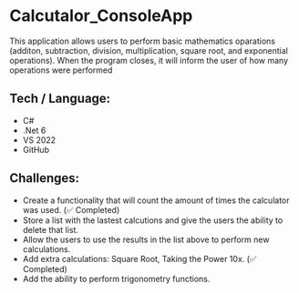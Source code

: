 # Calcutalor_ConsoleApp

This application allows users to perform basic mathematics oparations (additon, subtraction, division, multiplication, square root, and exponential operations).
When the program closes, it will inform the user of how many operations were performed

## Tech / Language:
* C#
* .Net 6
* VS 2022
* GitHub

## Challenges:

* Create a functionality that will count the amount of times the calculator was used. (:white_check_mark: Completed)
* Store a list with the lastest calcutions and give the users the ability to delete that list.
* Allow the users to use the results in the list above to perform new calculations.
* Add extra calculations: Square Root, Taking the Power 10x. (:white_check_mark: Completed)
* Add the ability to perform trigonometry functions.
